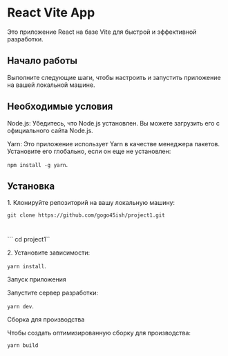 
# React Vite App

Это приложение React на базе Vite для быстрой и эффективной разработки.

## Начало работы

Выполните следующие шаги, чтобы настроить и запустить приложение на вашей локальной машине.

## Необходимые условия

Node.js: Убедитесь, что Node.js установлен. Вы можете загрузить его с официального сайта Node.js.

Yarn: Это приложение использует Yarn в качестве менеджера пакетов. Установите его глобально, если он еще не установлен:

``npm install -g yarn``.

## Установка

1\. Клонируйте репозиторий на вашу локальную машину:

``` git clone https://github.com/gogo45ish/project1.git ```
#

``` cd project1``

2\. Установите зависимости:

``yarn install``.

Запуск приложения

Запустите сервер разработки:

``yarn dev``.

Сборка для производства

Чтобы создать оптимизированную сборку для производства:

``yarn build ``

